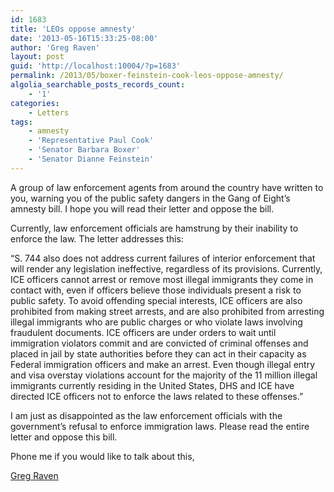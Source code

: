 ```yaml
---
id: 1683
title: 'LEOs oppose amnesty'
date: '2013-05-16T15:33:25-08:00'
author: 'Greg Raven'
layout: post
guid: 'http://localhost:10004/?p=1683'
permalink: /2013/05/boxer-feinstein-cook-leos-oppose-amnesty/
algolia_searchable_posts_records_count:
    - '1'
categories:
    - Letters
tags:
    - amnesty
    - 'Representative Paul Cook'
    - 'Senator Barbara Boxer'
    - 'Senator Dianne Feinstein'
---
```


A group of law enforcement agents from around the country have written to you, warning you of the public safety dangers in the Gang of Eight’s amnesty bill. I hope you will read their letter and oppose the bill.  
  
Currently, law enforcement officials are hamstrung by their inability to enforce the law. The letter addresses this:

“S. 744 also does not address current failures of interior enforcement that will render any legislation ineffective, regardless of its provisions. Currently, ICE officers cannot arrest or remove most illegal immigrants they come in contact with, even if officers believe those individuals present a risk to public safety. To avoid offending special interests, ICE officers are also prohibited from making street arrests, and are also prohibited from arresting illegal immigrants who are public charges or who violate laws involving fraudulent documents. ICE officers are under orders to wait until immigration violators commit and are convicted of criminal offenses and placed in jail by state authorities before they can act in their capacity as Federal immigration officers and make an arrest. Even though illegal entry and visa overstay violations account for the majority of the 11 million illegal immigrants currently residing in the United States, DHS and ICE have directed ICE officers not to enforce the laws related to these offenses.”

I am just as disappointed as the law enforcement officials with the government’s refusal to enforce immigration laws. Please read the entire letter and oppose this bill.

Phone me if you would like to talk about this,

[Greg Raven](https://www.gregraven.org/)